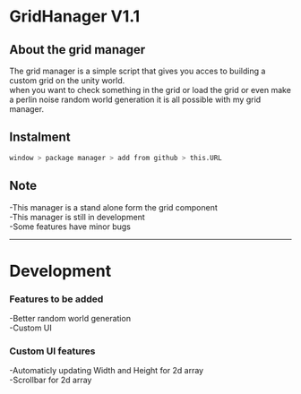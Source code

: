 # GridHanager V1.1

## About the grid manager
The grid manager is a simple script that gives you acces to building a custom grid on the unity world.<br>
when you want to check something in the grid or load the grid or even make a perlin noise random world generation it is all possible with my grid manager.


## Instalment
```bash
window > package manager > add from github > this.URL
```

## Note
-This manager is a stand alone form the grid component<br>
-This manager is still in development<br>
-Some features have minor bugs<br>

<hr>

# Development
### Features to be added
-Better random world generation<br>
-Custom UI<br>

### Custom UI features
-Automaticly updating Width and Height for 2d array<br>
-Scrollbar for 2d array<br>
